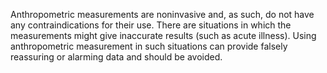 Anthropometric measurements are noninvasive and, as such, do not have any contraindications for their use. There are situations in which the measurements might give inaccurate results (such as acute illness). Using anthropometric measurement in such situations can provide falsely reassuring or alarming data and should be avoided.